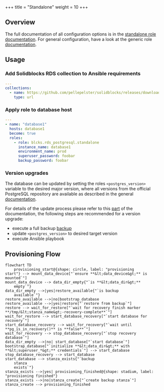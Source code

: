 +++
title = "Standalone"
weight = 10
+++

## Overview

The full documentation of all configuration options is in the [standalone role documentation](rds_postgresql/standalone). For general configuration, have a look at the generic role [documentation](rds/ansible).

## Usage

### Add Solidblocks RDS collection to Ansible requirements

```yaml
---
collections:
  - name: https://github.com/pellepelster/solidblocks/releases/download/{{% env "SOLIDBLOCKS_VERSION" %}}/blcks-rds_postgresql-{{% env "SOLIDBLOCKS_VERSION" %}}.tar.gz
    type: url
```

### Apply role to database host
```yaml
---
- name: "database1"
  hosts: database1
  become: true
  roles:
    - role: blcks.rds_postgresql.standalone
      instance_name: database1
      environment_name: prod
      superuser_password: foobar
      backup_password: foobar
```

### Version upgrades

The database can be updated by setting the roles `<postgres_version>` variable to the desired major version, where all versions from the official PostgreSQL repository are available as described in the general [documentation](../#packages). 


For details of the update process please refer to this [part](../#version-upgrades) of the documentation, the following steps are recommended for a version upgrade:

* execute a full backup [backup](../runbooks/general/#trigger-full-backup)
* update `<postgres_version>` to desired target version
* execute Ansible playbook


## Provisioning Flow

```mermaid
flowchart TD
    provisioning_start@{shape: circle, label: "provisioning
start"} --> mount_data_device["`ensure **&lt;data_device&gt;** is mounted`"]
mount_data_device --> data_dir_empty{"`is **&lt;data_dir&gt;** 
    empty`"}
data_dir_empty -->|yes|restore_available{"`is backup 
    available`"}
restore_available -->|no|bootstrap_database
restore_available -->|yes|restore["`restore from backup`"]
restore --> wait_for_restore["`wait for recovery finish marker **/tmp/&lt;stanza_name&gt;-recovery-complete**`"]
wait_for_restore --> start_database_recovery["`start database for recovery`"]
start_database_recovery --> wait_for_recovery["`wait until **pg_is_in_recovery()** is **false**`"]
wait_for_recovery --> stop_database_recovery["`stop recovery database`"]
data_dir_empty -->|no| start_database["`start database`"]
bootstrap_database["`initialize **&lt;data_dir&gt;** with **&lt;superuser_*&gt;** credentials`"] --> start_database
stop_database_recovery --> start_database
start_database --> stanza_exists{"`backup
    stanza
    exists`"}
stanza_exists -->|yes| provisioning_finished@{shape: stadium, label: "provisioning finished"}
stanza_exists -->|no|stanza_create["`create backup stanza`"]
stanza_create --> provisioning_finished

```